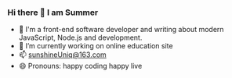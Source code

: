### Hi there 👋 I am Summer

- 💬 I'm a front-end software developer and writing about modern JavaScript, Node.js and development.
- 🔭 I’m currently working on online education site
- 📫 sunshineUniq@163.com
- 😄 Pronouns: happy coding happy live


